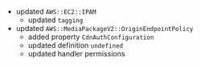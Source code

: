 - updated `AWS::EC2::IPAM`
  - updated `tagging`
- updated `AWS::MediaPackageV2::OriginEndpointPolicy`
  - added property `CdnAuthConfiguration`
  - updated definition `undefined`
  - updated handler permissions
